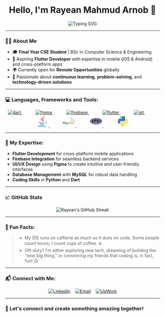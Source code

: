 <h1 align="center">Hello, I'm Rayean Mahmud Arnob 👋</h1>
<p align="center">
  <img src="https://readme-typing-svg.demolab.com?font=Fira+Code&size=25&pause=1000&color=2ECC71&width=435&lines=Passionate+Flutter+Developer;Aspiring+Software+Engineer;Creating+impactful+applications" alt="Typing SVG" />
</p>

---

### 👨‍💻 About Me
- 🎓 **Final Year CSE Student** | BSc in Computer Science & Engineering
- 💼 Aspiring **Flutter Developer** with expertise in mobile (iOS & Android) and cross-platform apps
- 🌍 Currently open for **Remote Opportunities** globally
- 📖 Passionate about **continuous learning**, **problem-solving**, and **technology-driven solutions**

---
### 💻 Languages, Frameworks and Tools:

<p align="center">
    <a href="https://dart.dev" target="_blank" rel="noreferrer"> <img src="https://www.vectorlogo.zone/logos/dartlang/dartlang-icon.svg" alt="dart" width="40" height="40"/> </a>     
    &nbsp;&nbsp;&nbsp;&nbsp;&nbsp;&nbsp;&nbsp;&nbsp;&nbsp;&nbsp;
    <a href="https://www.figma.com/" target="_blank" rel="noreferrer"> <img src="https://www.vectorlogo.zone/logos/figma/figma-icon.svg" alt="figma" width="40" height="40"/> </a>     
    &nbsp;&nbsp;&nbsp;&nbsp;&nbsp;&nbsp;&nbsp;&nbsp;&nbsp;&nbsp;
    <a href="https://firebase.google.com/" target="_blank" rel="noreferrer"> <img src="https://www.vectorlogo.zone/logos/firebase/firebase-icon.svg" alt="firebase" width="40" height="40"/> </a>     
    &nbsp;&nbsp;&nbsp;&nbsp;&nbsp;&nbsp;&nbsp;&nbsp;&nbsp;&nbsp;
    <a href="https://flutter.dev" target="_blank" rel="noreferrer"> <img src="https://www.vectorlogo.zone/logos/flutterio/flutterio-icon.svg" alt="flutter" width="40" height="40"/> </a>     
    &nbsp;&nbsp;&nbsp;&nbsp;&nbsp;&nbsp;&nbsp;&nbsp;&nbsp;&nbsp;
    <a href="https://git-scm.com/" target="_blank" rel="noreferrer"> <img src="https://www.vectorlogo.zone/logos/git-scm/git-scm-icon.svg" alt="git" width="40" height="40"/> </a>     
    &nbsp;&nbsp;&nbsp;&nbsp;&nbsp;&nbsp;&nbsp;&nbsp;&nbsp;&nbsp;
    <a href="https://www.java.com" target="_blank" rel="noreferrer"> <img src="https://raw.githubusercontent.com/devicons/devicon/master/icons/java/java-original.svg" alt="java" width="40" height="40"/> </a>     
    &nbsp;&nbsp;&nbsp;&nbsp;&nbsp;&nbsp;&nbsp;&nbsp;&nbsp;&nbsp;
    <a href="https://www.mysql.com/" target="_blank" rel="noreferrer"> <img src="https://raw.githubusercontent.com/devicons/devicon/master/icons/mysql/mysql-original-wordmark.svg" alt="mysql" width="40" height="40"/> </a>     
    &nbsp;&nbsp;&nbsp;&nbsp;&nbsp;&nbsp;&nbsp;&nbsp;&nbsp;&nbsp;
    <a href="https://www.php.net" target="_blank" rel="noreferrer"> <img src="https://raw.githubusercontent.com/devicons/devicon/master/icons/php/php-original.svg" alt="php" width="40" height="40"/> </a>     
    &nbsp;&nbsp;&nbsp;&nbsp;&nbsp;&nbsp;&nbsp;&nbsp;&nbsp;&nbsp;
    <a href="https://www.python.org" target="_blank" rel="noreferrer"> <img src="https://raw.githubusercontent.com/devicons/devicon/master/icons/python/python-original.svg" alt="python" width="40" height="40"/> </a>
</p>



---
### 💼 My Expertise:
- **Flutter Development** for cross-platform mobile applications
- **Firebase Integration** for seamless backend services
- **UI/UX Design** using **Figma** to create intuitive and user-friendly interfaces
- **Database Management** with **MySQL** for robust data handling
- **Coding Skills** in **Python** and **Dart**


---

### 📈 GitHub Stats
<p align="center">
    <img src="https://github-readme-streak-stats.herokuapp.com/?user=Rayean-Mahmud&theme=radical" alt="Rayean's GitHub Streak">
</p>

---


### 🌟 Fun Facts:
> - My IDE runs on caffeine as much as it does on code. Some people count hours; I count cups of coffee. ☕ 
> - Off-duty? I’m either exploring new tech, dreaming of building the “next big thing,” or convincing my friends that coding is, in fact, fun! 😊

---

### 📬 Connect with Me:
<p align="center">
  <a href="https://linkedin.com/in/rayean-mahmud-arnob-a78345173" target="_blank"><img src="https://img.shields.io/badge/LinkedIn-blue?style=flat-square&logo=linkedin" alt="LinkedIn"></a>
  &nbsp;&nbsp;
  <a href="mailto:rayean.mahmud.arnob@g.bracu.ac.bd"><img src="https://img.shields.io/badge/Email-D14836?style=flat-square&logo=gmail&logoColor=white" alt="Email"></a>
  &nbsp;&nbsp;
  <a href="https://www.upwork.com/freelancers/~0177ac14dfc0727560?mp_source=share" target="_blank"><img src="https://img.shields.io/badge/Freelancer-29b2fe?style=flat-square&logo=freelancer" alt="UpWork"></a>
</p>

---


### 🚀 Let's connect and create something amazing together!

